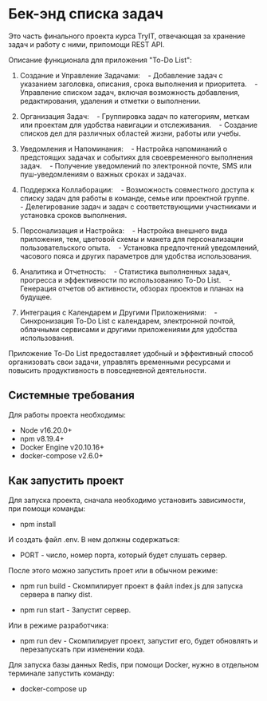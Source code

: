 # Бек-энд списка задач

Это часть финального проекта курса TryIT, отвечающая за хранение задач и работу с ними, припомощи REST API.

Описание функционала для приложения "To-Do List":

1. Создание и Управление Задачами:
      - Добавление задач с указанием заголовка, описания, срока выполнения и приоритета.
      - Управление списком задач, включая возможность добавления, редактирования, удаления и отметки о выполнении.

2. Организация Задач:
      - Группировка задач по категориям, меткам или проектам для удобства навигации и отслеживания.
      - Создание списков дел для различных областей жизни, работы или учебы.

3. Уведомления и Напоминания:
      - Настройка напоминаний о предстоящих задачах и событиях для своевременного выполнения задач.
      - Получение уведомлений по электронной почте, SMS или пуш-уведомлениям о важных сроках и задачах.

4. Поддержка Коллаборации:
      - Возможность совместного доступа к списку задач для работы в команде, семье или проектной группе.
      - Делегирование задач и задач с соответствующими участниками и установка сроков выполнения.

5. Персонализация и Настройка:
      - Настройка внешнего вида приложения, тем, цветовой схемы и макета для персонализации пользовательского опыта.
      - Установка предпочтений уведомлений, часового пояса и других параметров для удобства использования.

6. Аналитика и Отчетность:
      - Статистика выполненных задач, прогресса и эффективности по использованию To-Do List.
      - Генерация отчетов об активности, обзорах проектов и планах на будущее.

7. Интеграция с Календарем и Другими Приложениями:
      - Синхронизация To-Do List с календарем, электронной почтой, облачными сервисами и другими приложениями для удобства использования.

Приложение To-Do List предоставляет удобный и эффективный способ организовать свои задачи, управлять временными ресурсами и повысить продуктивность в повседневной деятельности.

## Системные требования

Для работы проекта необходимы:

- Node v16.20.0+
- npm v8.19.4+
- Docker Engine v20.10.16+
- docker-compose v2.6.0+

## Как запустить проект

Для запуска проекта, сначала необходимо установить зависимости, при помощи команды:

- npm install

И создать файл .env. В нем должны содержаться:

- PORT - число, номер порта, который будет слушать сервер.

После этого можно запустить проет или в обычном режиме:

- npm run build - Скомпилирует проект в файл index.js для запуска сервера в папку dist.

- npm run start - Запустит сервер.

Или в режиме разработчика:

- npm run dev - Скомпилирует проект, запустит его, будет обновлять и перезапускать при изменении кода.

Для запуска базы данных Redis, при помощи Docker, нужно в отдельном терминале запустить команду:

- docker-compose up
